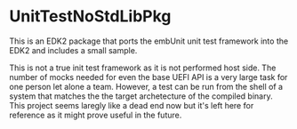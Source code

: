 # UnitTestNoStdLibPkg
This is an EDK2 package that ports the embUnit unit test framework into the EDK2 and includes a small sample.

This is not a true init test framework as it is not performed host side. 
The number of mocks needed for even the base UEFI API is a very large task for one person let alone a team. 
However, a test can be run from the shell of a system that matches the the target archetecture of the compiled binary.
This project seems laregly like a dead end now but it's left here for reference as it might prove useful in the future. 
